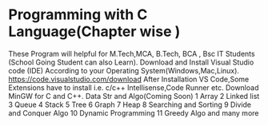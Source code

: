 # Programming with C Language(Chapter wise )
These Program will helpful for M.Tech,MCA, B.Tech, BCA , Bsc IT Students (School Going Student can also Learn).
Download and Install Visual Studio code (IDE) According to your Operating System(Windows,Mac,Linux).
https://code.visualstudio.com/download
After Installation VS Code,Some Extensions have to install i.e. c/c++ Intellisense,Code Runner etc.
Download MinGW for C and C++.
Data Str and Algo(Coming Soon)
1 Array
2 Linked list
3 Queue
4 Stack
5 Tree
6 Graph
7 Heap
8 Searching and Sorting
9 Divide and Conquer Algo
10 Dynamic Programming
11 Greedy Algo and many more
